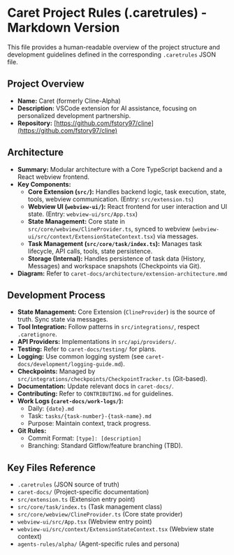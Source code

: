 # Caret Project Rules (.caretrules) - Markdown Version

This file provides a human-readable overview of the project structure and development guidelines defined in the corresponding `.caretrules` JSON file.

## Project Overview

-   **Name:** Caret (formerly Cline-Alpha)
-   **Description:** VSCode extension for AI assistance, focusing on personalized development partnership.
-   **Repository:** [https://github.com/fstory97/cline](https://github.com/fstory97/cline)

## Architecture

-   **Summary:** Modular architecture with a Core TypeScript backend and a React webview frontend.
-   **Key Components:**
    -   **Core Extension (`src/`):** Handles backend logic, task execution, state, tools, webview communication. (Entry: `src/extension.ts`)
    -   **Webview UI (`webview-ui/`):** React frontend for user interaction and UI state. (Entry: `webview-ui/src/App.tsx`)
    -   **State Management:** Core state in `src/core/webview/ClineProvider.ts`, synced to webview (`webview-ui/src/context/ExtensionStateContext.tsx`) via messages.
    -   **Task Management (`src/core/task/index.ts`):** Manages task lifecycle, API calls, tools, state persistence.
    -   **Storage (Internal):** Handles persistence of task data (History, Messages) and workspace snapshots (Checkpoints via Git).
-   **Diagram:** Refer to `caret-docs/architecture/extension-architecture.mmd`

## Development Process

-   **State Management:** Core Extension (`ClineProvider`) is the source of truth. Sync state via messages.
-   **Tool Integration:** Follow patterns in `src/integrations/`, respect `.caretignore`.
-   **API Providers:** Implementations in `src/api/providers/`.
-   **Testing:** Refer to `caret-docs/testing/` for plans.
-   **Logging:** Use common logging system (see `caret-docs/development/logging-guide.md`).
-   **Checkpoints:** Managed by `src/integrations/checkpoints/CheckpointTracker.ts` (Git-based).
-   **Documentation:** Update relevant docs in `caret-docs/`.
-   **Contributing:** Refer to `CONTRIBUTING.md` for guidelines.
-   **Work Logs (`caret-docs/work-logs/`):**
    -   Daily: `{date}.md`
    -   Task: `tasks/{task-number}-{task-name}.md`
    -   Purpose: Maintain context, track progress.
-   **Git Rules:**
    -   Commit Format: `[type]: [description]`
    -   Branching: Standard Gitflow/feature branching (TBD).

## Key Files Reference

-   `.caretrules` (JSON source of truth)
-   `caret-docs/` (Project-specific documentation)
-   `src/extension.ts` (Extension entry point)
-   `src/core/task/index.ts` (Task management class)
-   `src/core/webview/ClineProvider.ts` (Core state provider)
-   `webview-ui/src/App.tsx` (Webview entry point)
-   `webview-ui/src/context/ExtensionStateContext.tsx` (Webview state context)
-   `agents-rules/alpha/` (Agent-specific rules and persona)
